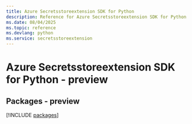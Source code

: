 ```yaml
---
title: Azure Secretsstoreextension SDK for Python
description: Reference for Azure Secretsstoreextension SDK for Python
ms.date: 08/04/2025
ms.topic: reference
ms.devlang: python
ms.service: secretsstoreextension
---
```

# Azure Secretsstoreextension SDK for Python - preview
## Packages - preview
[!INCLUDE [packages](secretsstoreextension-index.md)]